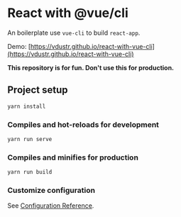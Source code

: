 # React with @vue/cli

An boilerplate use `vue-cli` to build `react-app`.

Demo: [https://vdustr.github.io/react-with-vue-cli](https://vdustr.github.io/react-with-vue-cli)

**This repository is for fun. Don't use this for production.**

## Project setup

```bash
yarn install
```

### Compiles and hot-reloads for development

```bash
yarn run serve
```

### Compiles and minifies for production

```bash
yarn run build
```

### Customize configuration

See [Configuration Reference](https://cli.vuejs.org/config/).
